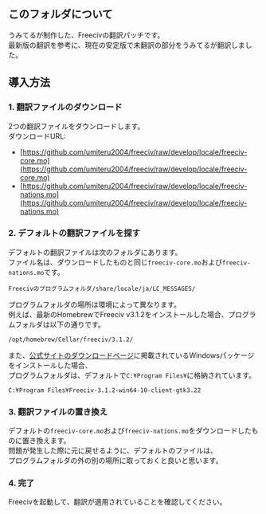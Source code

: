 ## このフォルダについて
うみてるが制作した、Freecivの翻訳パッチです。  
最新版の翻訳を参考に、現在の安定版で未翻訳の部分をうみてるが翻訳しました。

## 導入方法
### 1. 翻訳ファイルのダウンロード
2つの翻訳ファイルをダウンロードします。  
ダウンロードURL:  
- [https://github.com/umiteru2004/freeciv/raw/develop/locale/freeciv-core.mo](https://github.com/umiteru2004/freeciv/raw/develop/locale/freeciv-core.mo)
- [https://github.com/umiteru2004/freeciv/raw/develop/locale/freeciv-nations.mo](https://github.com/umiteru2004/freeciv/raw/develop/locale/freeciv-nations.mo)
### 2. デフォルトの翻訳ファイルを探す
デフォルトの翻訳ファイルは次のフォルダにあります。  
ファイル名は、ダウンロードしたものと同じ`freeciv-core.mo`および`freeciv-nations.mo`です。
```
Freecivのプログラムフォルダ/share/locale/ja/LC_MESSAGES/
```
プログラムフォルダの場所は環境によって異なります。  
例えば、最新のHomebrewでFreeciv v3.1.2をインストールした場合、プログラムフォルダは以下の通りです。
```
/opt/homebrew/Cellar/freeciv/3.1.2/
```
また、[公式サイトのダウンロードページ](https://freeciv.org/download.html)に掲載されているWindowsパッケージをインストールした場合、  
プログラムフォルダは、デフォルトで`C:¥Program Files¥`に格納されています。
```
C:¥Program Files¥Freeciv-3.1.2-win64-10-client-gtk3.22
```
### 3. 翻訳ファイルの置き換え
デフォルトの`freeciv-core.mo`および`freeciv-nations.mo`をダウンロードしたものに置き換えます。  
問題が発生した際に元に戻せるように、デフォルトのファイルは、  
プログラムフォルダの外の別の場所に取っておくと良いと思います。
### 4. 完了
Freecivを起動して、翻訳が適用されていることを確認してください。
